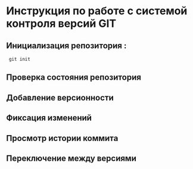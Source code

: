 # **Инструкция по работе с системой контроля версий GIT**

## Инициализация репозитория :

     git init

## Проверка состояния репозитория

## Добавление версионности 

## Фиксация изменений

## Просмотр истории коммита

## Переключение между версиями
